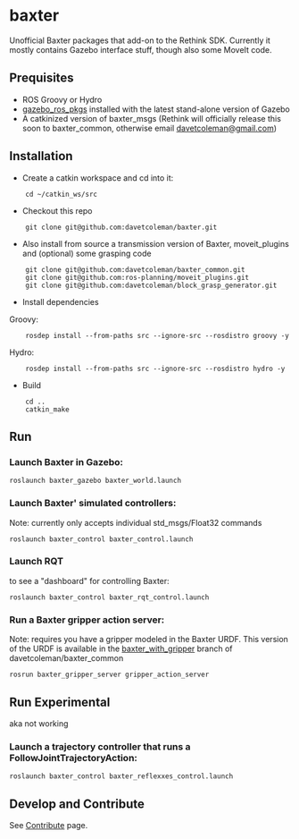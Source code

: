 baxter
======

Unofficial Baxter packages that add-on to the Rethink SDK. Currently it mostly contains Gazebo interface stuff, though also some MoveIt code.

## Prequisites

 * ROS Groovy or Hydro
 * [gazebo_ros_pkgs](gazebosim.org/wiki/Tutorials#ROS_Integration) installed with the latest stand-alone version of Gazebo
 * A catkinized version of baxter_msgs (Rethink will officially release this soon to baxter_common, otherwise email davetcoleman@gmail.com)

## Installation

* Create a catkin workspace and cd into it:

```
    cd ~/catkin_ws/src
```

* Checkout this repo

```
    git clone git@github.com:davetcoleman/baxter.git
```

* Also install from source a transmission version of Baxter, moveit_plugins and (optional) some grasping code

```
    git clone git@github.com:davetcoleman/baxter_common.git
    git clone git@github.com:ros-planning/moveit_plugins.git
    git clone git@github.com:davetcoleman/block_grasp_generator.git
```

* Install dependencies

Groovy:
```
    rosdep install --from-paths src --ignore-src --rosdistro groovy -y
```

Hydro:
```
    rosdep install --from-paths src --ignore-src --rosdistro hydro -y
```

* Build

```
    cd ..
    catkin_make
```

## Run

### Launch Baxter in Gazebo:

```
roslaunch baxter_gazebo baxter_world.launch
```

### Launch Baxter' simulated controllers: 
Note: currently only accepts individual std_msgs/Float32 commands

```
roslaunch baxter_control baxter_control.launch 
```

### Launch RQT 
to see a "dashboard" for controlling Baxter:

```
roslaunch baxter_control baxter_rqt_control.launch 
```

### Run a Baxter gripper action server:
Note: requires you have a gripper modeled in the Baxter URDF. This version of the URDF is available in the [baxter_with_gripper](https://github.com/davetcoleman/baxter_common/commits/baxter_with_gripper) branch of davetcoleman/baxter_common

```
rosrun baxter_gripper_server gripper_action_server
```

## Run Experimental 
aka not working

### Launch a trajectory controller that runs a FollowJointTrajectoryAction:

```
roslaunch baxter_control baxter_reflexxes_control.launch
```



## Develop and Contribute

See [Contribute](https://github.com/osrf/baxter/blob/master/CONTRIBUTING.md) page.
